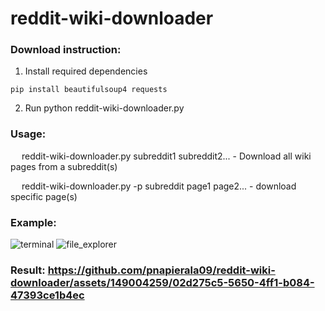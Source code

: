 ﻿# reddit-wiki-downloader

### Download instruction:

1. Install required dependencies

`pip install beautifulsoup4 requests`

2. Run python reddit-wiki-downloader.py 

### Usage:

&emsp; reddit-wiki-downloader.py subreddit1 subreddit2... - Download all wiki pages from a subreddit(s)

&emsp; reddit-wiki-downloader.py -p subreddit page1 page2... - download specific page(s)

### Example:

![terminal](https://github.com/pnapierala09/reddit-wiki-downloader/assets/149004259/cc09ad62-a707-46b6-b557-eec62c5c0839)
![file_explorer](https://github.com/pnapierala09/reddit-wiki-downloader/assets/149004259/2a3ba271-0f13-4652-b258-96ca485d3e92)

### Result: https://github.com/pnapierala09/reddit-wiki-downloader/assets/149004259/02d275c5-5650-4ff1-b084-47393ce1b4ec



    
